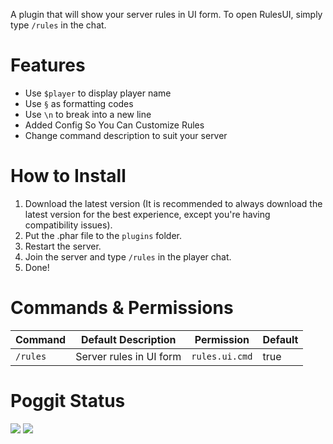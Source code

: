 A plugin that will show your server rules in UI form. To open RulesUI, simply type `/rules` in the chat.

# Features

- Use `$player` to display player name
- Use `§` as formatting codes
- Use `\n` to break into a new line
- Added Config So You Can Customize Rules
- Change command description to suit your server

# How to Install

1. Download the latest version (It is recommended to always download the latest version for the best experience, except you're having compatibility issues).
2. Put the .phar file to the `plugins` folder.
3. Restart the server.
4. Join the server and type `/rules` in the player chat.
5. Done!

# Commands & Permissions

| Command | Default Description | Permission | Default |
| --- | --- | --- | --- |
| `/rules` | Server rules in UI form | `rules.ui.cmd` | true |

# Poggit Status

[![](https://poggit.pmmp.io/shield.state/RulesUI)](https://poggit.pmmp.io/p/RulesUI)
<a href="https://poggit.pmmp.io/p/RulesUI"><img src="https://poggit.pmmp.io/shield.state/RulesUI"></a>
